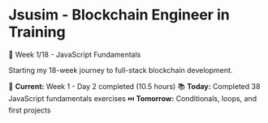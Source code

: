  # Jsusim - Blockchain Engineer in Training
   
   🎯 Week 1/18 - JavaScript Fundamentals
   
   Starting my 18-week journey to full-stack blockchain development.
   
  🎯 **Current:** Week 1 - Day 2 completed (10.5 hours)
📚 **Today:** Completed 38 JavaScript fundamentals exercises
⏭️ **Tomorrow:** Conditionals, loops, and first projects
